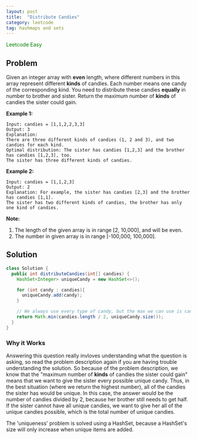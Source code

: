 ```yaml
---
layout: post
title:  "Distribute Candies"
category: leetcode
tag: hashmaps and sets
---
```


<span style="color:green;">Leetcode Easy</span>

## Problem

Given an integer array with **even** length, where different numbers in this array represent different **kinds** of candies. Each number means one candy of the corresponding kind. You need to distribute these candies **equally** in number to brother and sister. Return the maximum number of **kinds** of candies the sister could gain.

**Example 1:**

```
Input: candies = [1,1,2,2,3,3]
Output: 3
Explanation:
There are three different kinds of candies (1, 2 and 3), and two candies for each kind.
Optimal distribution: The sister has candies [1,2,3] and the brother has candies [1,2,3], too.
The sister has three different kinds of candies.
```

**Example 2:**

```
Input: candies = [1,1,2,3]
Output: 2
Explanation: For example, the sister has candies [2,3] and the brother has candies [1,1].
The sister has two different kinds of candies, the brother has only one kind of candies.
```

**Note:**

1. The length of the given array is in range [2, 10,000], and will be even.
2. The number in given array is in range [-100,000, 100,000].

## Solution

```java
class Solution {
  public int distributeCandies(int[] candies) {
    HashSet<Integer> uniqueCandy = new HashSet<>();

    for (int candy : candies){
      uniqueCandy.add(candy);
    }

    // We always use every type of candy, but the max we can use is candies/2
    return Math.min(candies.length / 2, uniqueCandy.size());
  }
}
```

### Why it Works

Answering this question really invloves understanding what the question is asking, so read the problem description again if you are having trouble understanding the solution. So because of the problem description, we know that the "maximum number of **kinds** of candies the sister could gain" means that we want to give the sister every possible unique candy. Thus, in the best situation (where we return the highest number), all of the candies the sister has would be unique. In this case, the answer would be the number of candies divided by 2, because her brother still needs to get half. If the sister cannot have all unique candies, we want to give her all of the unique candies possible, which is the total number of unique candies.

The 'uniqueness' problem is solved using a HashSet, because a HashSet's size will only increase when unique items are added.
